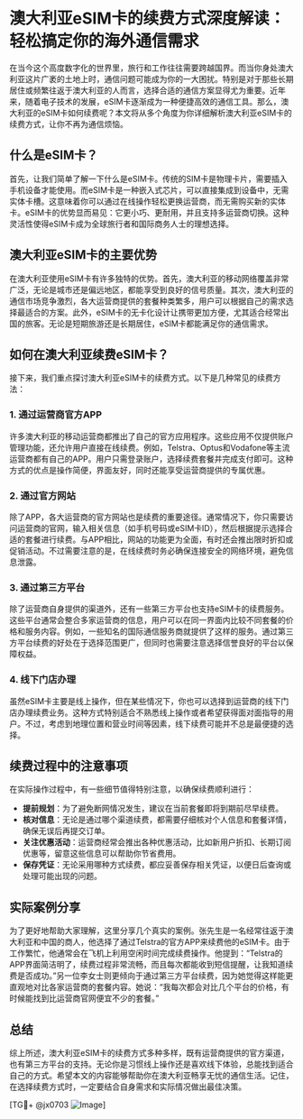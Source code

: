 # 澳大利亚eSIM卡的续费方式深度解读：轻松搞定你的海外通信需求

在当今这个高度数字化的世界里，旅行和工作往往需要跨越国界。而当你身处澳大利亚这片广袤的土地上时，通信问题可能成为你的一大困扰。特别是对于那些长期居住或频繁往返于澳大利亚的人而言，选择合适的通信方案显得尤为重要。近年来，随着电子技术的发展，eSIM卡逐渐成为一种便捷高效的通信工具。那么，澳大利亚的eSIM卡如何续费呢？本文将从多个角度为你详细解析澳大利亚eSIM卡的续费方式，让你不再为通信烦恼。

## 什么是eSIM卡？

首先，让我们简单了解一下什么是eSIM卡。传统的SIM卡是物理卡片，需要插入手机设备才能使用。而eSIM卡是一种嵌入式芯片，可以直接集成到设备中，无需实体卡槽。这意味着你可以通过在线操作轻松更换运营商，而无需购买新的实体卡。eSIM卡的优势显而易见：它更小巧、更耐用，并且支持多运营商切换。这种灵活性使得eSIM卡成为全球旅行者和国际商务人士的理想选择。

## 澳大利亚eSIM卡的主要优势

在澳大利亚使用eSIM卡有许多独特的优势。首先，澳大利亚的移动网络覆盖非常广泛，无论是城市还是偏远地区，都能享受到良好的信号质量。其次，澳大利亚的通信市场竞争激烈，各大运营商提供的套餐种类繁多，用户可以根据自己的需求选择最适合的方案。此外，eSIM卡的无卡化设计让携带更加方便，尤其适合经常出国的旅客。无论是短期旅游还是长期居住，eSIM卡都能满足你的通信需求。

## 如何在澳大利亚续费eSIM卡？

接下来，我们重点探讨澳大利亚eSIM卡的续费方式。以下是几种常见的续费方法：

### 1. **通过运营商官方APP**

许多澳大利亚的移动运营商都推出了自己的官方应用程序。这些应用不仅提供账户管理功能，还允许用户直接在线续费。例如，Telstra、Optus和Vodafone等主流运营商都有自己的APP。用户只需登录账户，选择续费套餐并完成支付即可。这种方式的优点是操作简便，界面友好，同时还能享受运营商提供的专属优惠。

### 2. **通过官方网站**

除了APP，各大运营商的官方网站也是续费的重要途径。通常情况下，你只需要访问运营商的官网，输入相关信息（如手机号码或eSIM卡ID），然后根据提示选择合适的套餐进行续费。与APP相比，网站的功能更为全面，有时还会推出限时折扣或促销活动。不过需要注意的是，在线续费时务必确保连接安全的网络环境，避免信息泄露。

### 3. **通过第三方平台**

除了运营商自身提供的渠道外，还有一些第三方平台也支持eSIM卡的续费服务。这些平台通常会整合多家运营商的信息，用户可以在同一界面内比较不同套餐的价格和服务内容。例如，一些知名的国际通信服务商就提供了这样的服务。通过第三方平台续费的好处在于选择范围更广，但同时也需要注意选择信誉良好的平台以保障权益。

### 4. **线下门店办理**

虽然eSIM卡主要是线上操作，但在某些情况下，你也可以选择到运营商的线下门店办理续费业务。这种方式特别适合不熟悉线上操作或者希望获得面对面指导的用户。不过，考虑到地理位置和营业时间等因素，线下续费可能并不总是最便捷的选择。

## 续费过程中的注意事项

在实际操作过程中，有一些细节值得特别注意，以确保续费顺利进行：

- **提前规划**：为了避免断网情况发生，建议在当前套餐即将到期前尽早续费。
- **核对信息**：无论是通过哪个渠道续费，都需要仔细核对个人信息和套餐详情，确保无误后再提交订单。
- **关注优惠活动**：运营商经常会推出各种优惠活动，比如新用户折扣、长期订阅优惠等，留意这些信息可以帮助你节省费用。
- **保存凭证**：无论采用哪种方式续费，都应妥善保存相关凭证，以便日后查询或处理可能出现的问题。

## 实际案例分享

为了更好地帮助大家理解，这里分享几个真实的案例。张先生是一名经常往返于澳大利亚和中国的商人，他选择了通过Telstra的官方APP来续费他的eSIM卡。由于工作繁忙，他通常会在飞机上利用空闲时间完成续费操作。他提到：“Telstra的APP界面简洁明了，续费过程非常流畅，而且每次都能收到短信提醒，让我知道续费是否成功。”另一位李女士则更倾向于通过第三方平台续费，因为她觉得这样能更直观地对比各家运营商的套餐内容。她说：“我每次都会对比几个平台的价格，有时候能找到比运营商官网便宜不少的套餐。”

## 总结

综上所述，澳大利亚eSIM卡的续费方式多种多样，既有运营商提供的官方渠道，也有第三方平台的支持。无论你是习惯线上操作还是喜欢线下体验，总能找到适合自己的方式。希望本文的内容能够帮助你在澳大利亚畅享无忧的通信生活。记住，在选择续费方式时，一定要结合自身需求和实际情况做出最佳决策。

[TG💪+ @jx0703 ![Image](https://github.com/user-attachments/assets/dbca1d08-cadb-493c-b0ec-ad6f7a83f270)]
